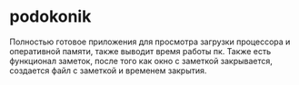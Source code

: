 # podokonik
Полностью готовое приложения для просмотра загрузки процессора и оперативной памяти, также выводит время работы пк. 
Также есть функционал заметок, после того как окно с заметкой закрывается, создается файл с заметкой и временем закрытия.

